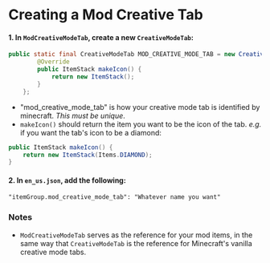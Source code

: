 # Creating a Mod Creative Tab
#### 1. In `ModCreativeModeTab`, create a new `CreativeModeTab`:
```java
public static final CreativeModeTab MOD_CREATIVE_MODE_TAB = new CreativeModeTab("mod_creative_mode_tab") {
        @Override
        public ItemStack makeIcon() {
            return new ItemStack();
        }
    };
```
* "mod_creative_mode_tab" is how your creative mode tab is identified by minecraft. _This must be unique_.
* `makeIcon()` should return the item you want to be the icon of the tab. _e.g._ if you want the tab's icon to be a diamond:
```java
public ItemStack makeIcon() {
    return new ItemStack(Items.DIAMOND);
}
```

#### 2. In `en_us.json`, add the following:
```
"itemGroup.mod_creative_mode_tab": "Whatever name you want"
```

### Notes
* `ModCreativeModeTab` serves as the reference for your mod items, in the same way that `CreativeModeTab` is the reference for Minecraft's vanilla creative mode tabs.
